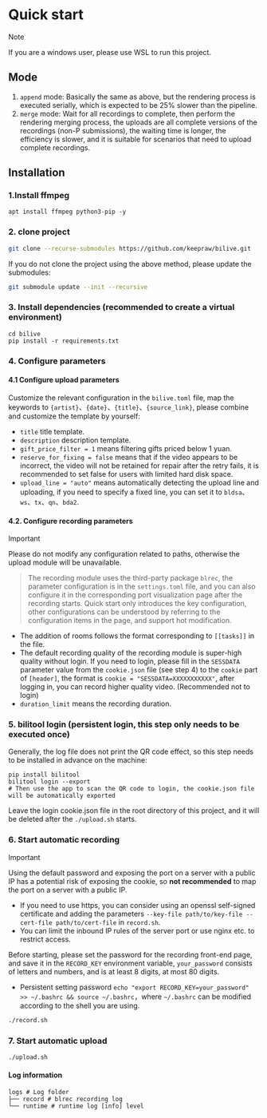 # Quick start

> [!NOTE]
> If you are a windows user, please use WSL to run this project.

## Mode

1. `append` mode: Basically the same as above, but the rendering process is executed serially, which is expected to be 25% slower than the pipeline.
2. `merge` mode: Wait for all recordings to complete, then perform the rendering merging process, the uploads are all complete versions of the recordings (non-P submissions), the waiting time is longer, the efficiency is slower, and it is suitable for scenarios that need to upload complete recordings.

## Installation


### 1.Install ffmpeg
```
apt install ffmpeg python3-pip -y
```
### 2. clone project

```bash
git clone --recurse-submodules https://github.com/keepraw/bilive.git
```

If you do not clone the project using the above method, please update the submodules:

```bash
git submodule update --init --recursive
```

### 3. Install dependencies (recommended to create a virtual environment)

```
cd bilive
pip install -r requirements.txt
```


### 4. Configure parameters

#### 4.1 Configure upload parameters

Customize the relevant configuration in the `bilive.toml` file, map the keywords to `{artist}`、`{date}`、`{title}`、`{source_link}`, please combine and customize the template by yourself:

- `title` title template.
- `description` description template.
- `gift_price_filter = 1` means filtering gifts priced below 1 yuan.
- `reserve_for_fixing = false` means that if the video appears to be incorrect, the video will not be retained for repair after the retry fails, it is recommended to set false for users with limited hard disk space.
- `upload_line = "auto"` means automatically detecting the upload line and uploading, if you need to specify a fixed line, you can set it to `bldsa`、`ws`、`tx`、`qn`、`bda2`.

#### 4.2. Configure recording parameters

> [!IMPORTANT]
> Please do not modify any configuration related to paths, otherwise the upload module will be unavailable.

> The recording module uses the third-party package `blrec`, the parameter configuration is in the `settings.toml` file, and you can also configure it in the corresponding port visualization page after the recording starts. Quick start only introduces the key configuration, other configurations can be understood by referring to the configuration items in the page, and support hot modification.

- The addition of rooms follows the format corresponding to `[[tasks]]` in the file.
- The default recording quality of the recording module is super-high quality without login. If you need to login, please fill in the `SESSDATA` parameter value from the `cookie.json` file (see step 4) to the `cookie` part of `[header]`, the format is `cookie = "SESSDATA=XXXXXXXXXXX"`, after logging in, you can record higher quality video. (Recommended not to login)
- `duration_limit` means the recording duration.

### 5. bilitool login (persistent login, this step only needs to be executed once)


Generally, the log file does not print the QR code effect, so this step needs to be installed in advance on the machine:

```
pip install bilitool
bilitool login --export
# Then use the app to scan the QR code to login, the cookie.json file will be automatically exported
```
Leave the login cookie.json file in the root directory of this project, and it will be deleted after the `./upload.sh` starts.

### 6. Start automatic recording

> [!IMPORTANT]
> Using the default password and exposing the port on a server with a public IP has a potential risk of exposing the cookie, so **not recommended** to map the port on a server with a public IP.
> - If you need to use https, you can consider using an openssl self-signed certificate and adding the parameters `--key-file path/to/key-file --cert-file path/to/cert-file` in `record.sh`.
> - You can limit the inbound IP rules of the server port or use nginx etc. to restrict access.

Before starting, please set the password for the recording front-end page, and save it in the `RECORD_KEY` environment variable, `your_password` consists of letters and numbers, and is at least 8 digits, at most 80 digits.
- Persistent setting password `echo "export RECORD_KEY=your_password" >> ~/.bashrc && source ~/.bashrc`，where `~/.bashrc` can be modified according to the shell you are using.

```bash
./record.sh
```

### 7. Start automatic upload

```bash
./upload.sh
```

#### Log information

```
logs # Log folder
├── record # blrec recording log
└── runtime # runtime log [info] level
```